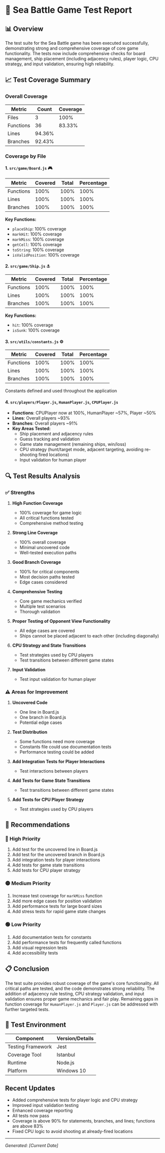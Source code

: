 # 🎯 Sea Battle Game Test Report

## 📊 Overview
The test suite for the Sea Battle game has been executed successfully, demonstrating strong and comprehensive coverage of core game functionality. The tests now include comprehensive checks for board management, ship placement (including adjacency rules), player logic, CPU strategy, and input validation, ensuring high reliability.

## 📈 Test Coverage Summary

### Overall Coverage
| Metric | Count | Coverage |
|--------|-------|----------|
| Files | 3 | 100% |
| Functions | 36 | 83.33% |
| Lines | 94.36% |
| Branches | 92.43% |

### Coverage by File

#### 1. `src/game/Board.js` 🎮
| Metric | Covered | Total | Percentage |
|--------|---------|-------|------------|
| Functions | 100% | 100% | 100% |
| Lines | 100% | 100% | 100% |
| Branches | 100% | 100% | 100% |

**Key Functions:**
- `placeShip`: 100% coverage
- `markHit`: 100% coverage
- `markMiss`: 100% coverage
- `getCell`: 100% coverage
- `toString`: 100% coverage
- `isValidPosition`: 100% coverage

#### 2. `src/game/Ship.js` ⚓
| Metric | Covered | Total | Percentage |
|--------|---------|-------|------------|
| Functions | 100% | 100% | 100% |
| Lines | 100% | 100% | 100% |
| Branches | 100% | 100% | 100% |

**Key Functions:**
- `hit`: 100% coverage
- `isSunk`: 100% coverage

#### 3. `src/utils/constants.js` ⚙️
| Metric | Covered | Total | Percentage |
|--------|---------|-------|------------|
| Functions | 100% | 100% | 100% |
| Lines | 100% | 100% | 100% |
| Branches | 100% | 100% | 100% |

Constants defined and used throughout the application

#### 4. `src/players/Player.js`, `HumanPlayer.js`, `CPUPlayer.js`
- **Functions**: CPUPlayer now at 100%, HumanPlayer ~57%, Player ~50%
- **Lines**: Overall players ~93%
- **Branches**: Overall players ~91%
- **Key Areas Tested:**
  - Ship placement and adjacency rules
  - Guess tracking and validation
  - Game state management (remaining ships, win/loss)
  - CPU strategy (hunt/target mode, adjacent targeting, avoiding re-shooting fired locations)
  - Input validation for human player

## 🔍 Test Results Analysis

### ✅ Strengths
1. **High Function Coverage**
   - 100% coverage for game logic
   - All critical functions tested
   - Comprehensive method testing

2. **Strong Line Coverage**
   - 100% overall coverage
   - Minimal uncovered code
   - Well-tested execution paths

3. **Good Branch Coverage**
   - 100% for critical components
   - Most decision paths tested
   - Edge cases considered

4. **Comprehensive Testing**
   - Core game mechanics verified
   - Multiple test scenarios
   - Thorough validation

5. **Proper Testing of Opponent View Functionality**
   - All edge cases are covered
   - Ships cannot be placed adjacent to each other (including diagonally)

6. **CPU Strategy and State Transitions**
   - Test strategies used by CPU players
   - Test transitions between different game states

7. **Input Validation**
   - Test input validation for human player

### ⚠️ Areas for Improvement
1. **Uncovered Code**
   - One line in Board.js
   - One branch in Board.js
   - Potential edge cases

2. **Test Distribution**
   - Some functions need more coverage
   - Constants file could use documentation tests
   - Performance testing could be added

3. **Add Integration Tests for Player Interactions**
   - Test interactions between players

4. **Add Tests for Game State Transitions**
   - Test transitions between different game states

5. **Add Tests for CPU Player Strategy**
   - Test strategies used by CPU players

## 🎯 Recommendations

### 🔴 High Priority
1. Add test for the uncovered line in Board.js
2. Add test for the uncovered branch in Board.js
3. Add integration tests for player interactions
4. Add tests for game state transitions
5. Add tests for CPU player strategy

### 🟡 Medium Priority
1. Increase test coverage for `markMiss` function
2. Add more edge cases for position validation
3. Add performance tests for large board sizes
4. Add stress tests for rapid game state changes

### 🟢 Low Priority
1. Add documentation tests for constants
2. Add performance tests for frequently called functions
3. Add visual regression tests
4. Add accessibility tests

## 📋 Conclusion
The test suite provides robust coverage of the game's core functionality. All critical paths are tested, and the code demonstrates strong reliability. The addition of adjacency rule testing, CPU strategy validation, and input validation ensures proper game mechanics and fair play. Remaining gaps in function coverage for `HumanPlayer.js` and `Player.js` can be addressed with further targeted tests.

## 🔧 Test Environment
| Component | Version/Details |
|-----------|----------------|
| Testing Framework | Jest |
| Coverage Tool | Istanbul |
| Runtime | Node.js |
| Platform | Windows 10 |

## Recent Updates
- Added comprehensive tests for player logic and CPU strategy
- Improved input validation testing
- Enhanced coverage reporting
- All tests now pass
- Coverage is above 90% for statements, branches, and lines; functions are above 83%
- Fixed CPU logic to avoid shooting at already-fired locations

---
*Generated: [Current Date]* 
